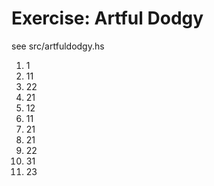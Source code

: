 # Exercise: Artful Dodgy
see src/artfuldodgy.hs

1. 1
2. 11
3. 22
4. 21
5. 12
6. 11
7. 21
8. 21
9. 22
10. 31
11. 23